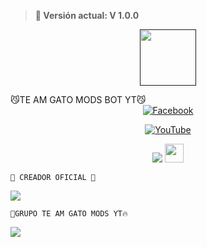> <b>🚀 Versión actual: V 1.0.0</b>

<p align="center"> 
<a href=""><img src="http://readme-typing-svg.herokuapp.com?font=mono&size=17&duration=4000&color=F7B11B&center=falso&vCenter=falso&lines=TEAM-GATO-YT++%F0%9F%90%88;Gracias+por+visitar+este+repositorio.+%F0%9F%92%96" height="90px"></a> 
</p>
   😼TE AM GATO MODS BOT YT😼
<div align="center">
<a href="">
<img src="https://img.shields.io/badge/Facebook-1877F2?style=for-the-badge&logo=facebook&logoColor=white" alt="Facebook">
</a>
</p>
<a href="https://youtube.com/@teamgatoffoficial?si=0iTjRzRD8WEhQ05b">
<img src="https://img.shields.io/badge/YouTube-FF0000?style=for-the-badge&logo=youtube&logoColor=white" alt="YouTube">
</a>
</p>
<a href="https://tiktok.com/@saul_ff.mix.bad.boy.yt" target="_blank"> <img src="https://img.shields.io/badge/-TikTok-%23E4405F?style=for-the-badge&logo=tiktok&logoColor=black" target="_blank"></a> <img src="https://github.com/siegrin/siegrin/blob/main/Assets/Handshake.gif" height="30px">
</a>
</div>

`🥺 CREADOR OFICIAL 🤗`
</a>
</div>
<a href="http://wa.me/51930982220" target="blank"><img src="https://img.shields.io/badge/OFC-GATO_BOT-25D366?style=for-the-badge&logo=whatsapp&logoColor=white" />
</a>
</div>

`👥GRUPO TE AM GATO MODS YT🔥`
</a>
</div>
<a href="https://chat.whatsapp.com/GM9ptY5a9Co3IooYtgG2Ug" target="blank"><img src="https://img.shields.io/badge/GRUPO-DE_WHATSAAP-25D366?style=for-the-badge&logo=whatsapp&logoColor=white" />
</a>
